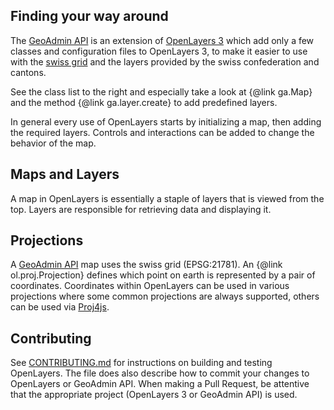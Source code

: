 Finding your way around
-----------------------

The [GeoAdmin API](http://api3.geo.admin.ch) is an extension of [OpenLayers 3](http://ol3js.org)
which add only a few classes and configuration files to OpenLayers 3, to make it easier to
use with the [swiss grid](http://www.swisstopo.admin.ch/internet/swisstopo/en/home/topics/survey/sys/refsys/projections.html) and the layers provided by the swiss confederation and cantons.

See the class list to the right and especially take a look at {@link ga.Map} and the method {@link ga.layer.create}
to add predefined layers.

In general every use of OpenLayers starts by initializing a map, then adding the
required layers. Controls and interactions can be added to change the behavior of the map.

Maps and Layers
---------------
A map in OpenLayers is essentially a staple of layers that is viewed from the top.
Layers are responsible for retrieving data and displaying it.

Projections
-----------
A [GeoAdmin API](http://api3.geo.admin.ch) map uses the swiss grid (EPSG:21781).
An {@link ol.proj.Projection} defines which point on earth is represented by a pair of coordinates.
Coordinates within OpenLayers can be used in various projections where some common projections are always supported,
others can be used via [Proj4js](http://trac.osgeo.org/proj4js/).

Contributing
------------
See [CONTRIBUTING.md](https://github.com/geoadmin/ol3/blob/master/CONTRIBUTING.md) for instructions
on building and testing OpenLayers. The file does also describe how to commit your changes to OpenLayers or GeoAdmin API.
When making a Pull Request, be attentive that the appropriate project (OpenLayers 3 or GeoAdmin API) is used.
